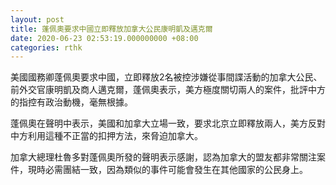 ```yaml
---
layout: post
title: 蓬佩奧要求中國立即釋放加拿大公民康明凱及邁克爾
date: 2020-06-23 02:53:19.000000000 +08:00
categories: rthk
---
```


美國國務卿蓬佩奧要求中國，立即釋放2名被控涉嫌從事間諜活動的加拿大公民、前外交官康明凱及商人邁克爾，蓬佩奧表示，美方極度關切兩人的案件，批評中方的指控有政治動機，毫無根據。

蓬佩奧在聲明中表示，美國和加拿大立場一致，要求北京立即釋放兩人，美方反對中方利用這種不正當的扣押方法，來脅迫加拿大。

加拿大總理杜魯多對蓬佩奧所發的聲明表示感謝，認為加拿大的盟友都非常關注案件，現時必需團結一致，因為類似的事件可能會發生在其他國家的公民身上。

